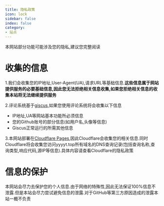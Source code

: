 ```yaml
---
title: 隐私政策
icon: lock
sidebar: false
index: false
category:
- 站点
---
```


本网站部分功能可能涉及您的隐私,建议您完整阅读  

# 收集的信息

1.我们会收集您的IP地址,User-Agent(UA),请求URL等基础信息.**这些信息属于网站提供服务的必要基础信息,因此您无法拒绝相关信息收集,如果您拒绝相关信息的收集本站将无法继续提供服务**

2.评论系统基于[giscus](https://giscus.app/),如果您使用评论系统将会收集以下信息  
- IP地址,UA等网站基本功能所必须信息  
- 您的Github账号的部分信息(如用户名,头像等信息)
- Giscus正常运行的所需其他信息

3.本网站部署在[Cloudflare Pages](https://www.cloudflare.com/developer-platform/pages),因此Cloudflare会收集您的相关信息.同时Cloudflare将会收集您访问yyyyt.top所有域名的DNS查询记录(包括查询名称,查询类型,响应代码,源IP等信息).具体内容请查看Cloudflare的隐私政策

# 信息的保护

本网站会尽力去保护您的个人信息.由于网络的特殊性,因此无法保证100%信息不泄露.但是本站会尽力尝试避免信息的泄露.对于GitHub等第三方原因造成的泄露本站一概不负责